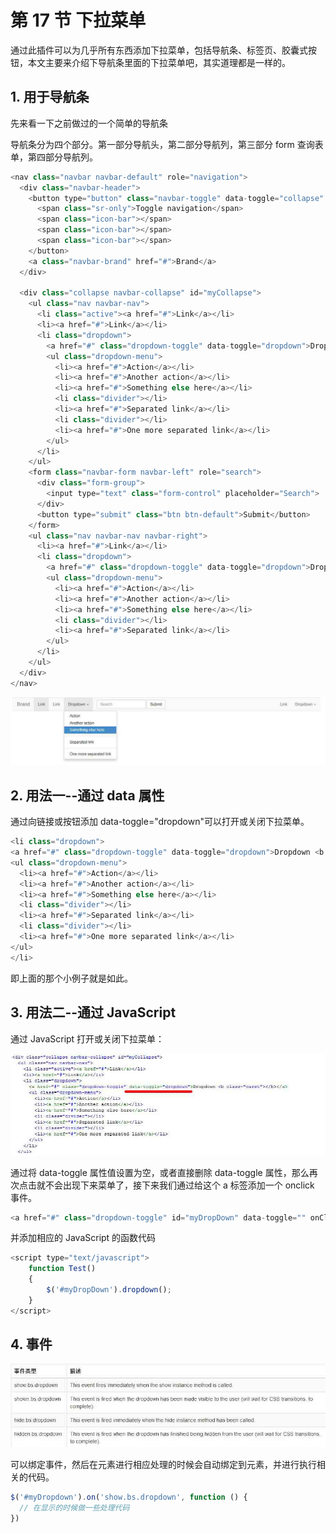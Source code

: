 # 第 17 节 下拉菜单

通过此插件可以为几乎所有东西添加下拉菜单，包括导航条、标签页、胶囊式按钮，本文主要来介绍下导航条里面的下拉菜单吧，其实道理都是一样的。

## 1\. 用于导航条

先来看一下之前做过的一个简单的导航条

导航条分为四个部分。第一部分导航头，第二部分导航列，第三部分 form 查询表单，第四部分导航列。

```js
<nav class="navbar navbar-default" role="navigation">
  <div class="navbar-header">
    <button type="button" class="navbar-toggle" data-toggle="collapse" data-target="#myCollapse">
      <span class="sr-only">Toggle navigation</span>
      <span class="icon-bar"></span>
      <span class="icon-bar"></span>
      <span class="icon-bar"></span>
    </button>
    <a class="navbar-brand" href="#">Brand</a>
  </div>

  <div class="collapse navbar-collapse" id="myCollapse">
    <ul class="nav navbar-nav">
      <li class="active"><a href="#">Link</a></li>
      <li><a href="#">Link</a></li>
      <li class="dropdown">
        <a href="#" class="dropdown-toggle" data-toggle="dropdown">Dropdown <b class="caret"></b></a>
        <ul class="dropdown-menu">
          <li><a href="#">Action</a></li>
          <li><a href="#">Another action</a></li>
          <li><a href="#">Something else here</a></li>
          <li class="divider"></li>
          <li><a href="#">Separated link</a></li>
          <li class="divider"></li>
          <li><a href="#">One more separated link</a></li>
        </ul>
      </li>
    </ul>
    <form class="navbar-form navbar-left" role="search">
      <div class="form-group">
        <input type="text" class="form-control" placeholder="Search">
      </div>
      <button type="submit" class="btn btn-default">Submit</button>
    </form>
    <ul class="nav navbar-nav navbar-right">
      <li><a href="#">Link</a></li>
      <li class="dropdown">
        <a href="#" class="dropdown-toggle" data-toggle="dropdown">Dropdown <b class="caret"></b></a>
        <ul class="dropdown-menu">
          <li><a href="#">Action</a></li>
          <li><a href="#">Another action</a></li>
          <li><a href="#">Something else here</a></li>
          <li class="divider"></li>
          <li><a href="#">Separated link</a></li>
        </ul>
      </li>
    </ul>
  </div>
</nav> 
```

![](img/137.jpg)

## 2\. 用法一--通过 data 属性

通过向链接或按钮添加 data-toggle="dropdown"可以打开或关闭下拉菜单。

```js
<li class="dropdown">
<a href="#" class="dropdown-toggle" data-toggle="dropdown">Dropdown <b class="caret"></b></a>
<ul class="dropdown-menu">
  <li><a href="#">Action</a></li>
  <li><a href="#">Another action</a></li>
  <li><a href="#">Something else here</a></li>
  <li class="divider"></li>
  <li><a href="#">Separated link</a></li>
  <li class="divider"></li>
  <li><a href="#">One more separated link</a></li>
</ul>
</li> 
```

即上面的那个小例子就是如此。

## 3\. 用法二--通过 JavaScript

通过 JavaScript 打开或关闭下拉菜单：

![](img/138.jpg)

通过将 data-toggle 属性值设置为空，或者直接删除 data-toggle 属性，那么再次点击就不会出现下来菜单了，接下来我们通过给这个 a 标签添加一个 onclick 事件。

```js
<a href="#" class="dropdown-toggle" id="myDropDown" data-toggle="" onClick="Test()">Dropdown <b class="caret"></b></a> 
```

并添加相应的 JavaScript 的函数代码

```js
<script type="text/javascript">
    function Test()
    {
        $('#myDropDown').dropdown();
    }
</script> 
```

## 4\. 事件

![](img/139.jpg)

可以绑定事件，然后在元素进行相应处理的时候会自动绑定到元素，并进行执行相关的代码。

```js
$('#myDropdown').on('show.bs.dropdown', function () {
  // 在显示的时候做一些处理代码
}) 
```
